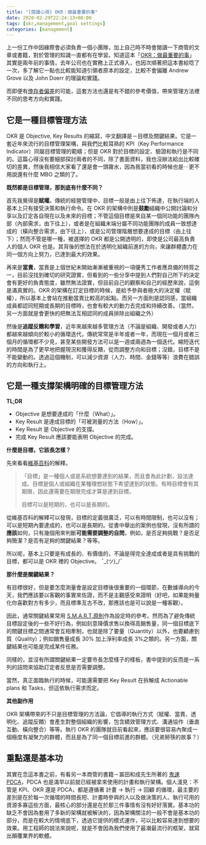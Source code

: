 ```yaml
---
title: "[閱讀心得] OKR：做最重要的事"
date: 2020-02-29T22:24:13+08:00
tags: [okr,management,goal settings]
categories: [management]
---
```


上一份工作中因緣際會必須負責一個小團隊，加上自己時不時會閱讀一下商管的文章或書籍，對於管理的知識一直都有在學習。知道這本「[OKR：做最重要的事](https://www.books.com.tw/products/0010813170)」其實是兩年前的事情，去年公司也在實務上正式導入，也因次順著把這本書給唸了一次，多了解它一點也比較能知道引領者原本的設定，比較不會偏離 Andrew Grove 以及 John Doerr 的理論和實踐。

而即便有[倖存者偏差](https://zh.wikipedia.org/wiki/%E5%80%96%E5%AD%98%E8%80%85%E5%81%8F%E5%B7%AE)的可能，這套方法也還是有不錯的參考價值，帶來管理方法裡不同的思考方向和實踐。

## 它是一種目標管理方法

OKR 是 Objective, Key Results 的縮寫，中文翻譯是－目標及關鍵結果。它是一套近年來流行的目標管理架構，與我們比較耳熟的 KPI（Key Performance Indicator）同屬目標管理的範疇；但是 OKR 對於目標的設定、驗證和執行是不同的。這篇心得沒有要細部探討兩者的不同，除了書面資料，我也沒辦法給出比較確切的差異，然後我相信大家看了還是會一頭霧水，因為我當初看的時候也是⋯更不用說還有什麼  MBO 之類的了。

**既然都是目標管理，那到底有什麼不同？**

首先我覺得是**賦權**。傳統的經營管理中，目標一般是由上往下佈達，在執行端的人基本上只有接受決策和執行命令。在 OKR 的架構中則是**鼓勵**組織中公開討論和分享以及訂定各自現在以及未來的目標；不管這個目標是來自某一個同功能的團隊內部（內部需求，由下往上），或者是在組織末端分屬不同功能團隊的成員一致想達成的（橫向整合需求，由下往上），或是公司管理階層想要達成的目標（由上往下）；然而不管是哪一種，被選擇的 OKR 都是公開透明的，即使是公司最高負責人的個人 OKR 也是。其背後的想法在於透明化組織前進的方向，來讓群體盡力在同一個方向上努力，已達到最大的效果。

再來是**當責**，當責是上個世紀末開始漸漸被重視的一項優秀工作者應具備的特質之一，目前沒找到確切的研究證實，但看到的一些分享中提到人們對自己所下的決定會有更好的負責態度，雖然無法證實，但目前自己的觀察和自己的經歷來說，這倒是滿真實的。OKR 的架構在訂定目標的時候，是給予參與者極大的決定權（賦權），所以基本上會站在推動當責比較高的起點。而另一方面則是認同感，當組織成員都認同短期或長期的目標時，也會有較大的動力去完成和持續改善。（當然，另一方面就是會更快的把無法互相認同的成員排除出組織之外）

然後是**追蹤反饋和學習**，近年來越來越多管理方法（不論是組織、開發或者人力）都越來越傾向於較小的循環迭代，傳統常常是半年或者一年，而現在一個月或者三個月的循環都不少見，甚至某些開發方法可以是一週或兩週為一個迭代。縮短迭代的時間是為了更早地把握現況和獲得反饋，從而調整方向和目標；沒錯，目標不是不能變動的。透過這個機制，可以減少資源（人力、時間、金錢等等）浪費在錯誤的方向和執行上。


## 它是一種支撐架構明確的目標管理方法

**TL;DR**

* Objective 是想要達成的「什麼（What）」。
* Key Result 是達成目標的「可被測量的方法（How）」。
* Key Result 是 Objective 的支撐。
* 完成 Key Result 應該要能表明 Objective 的完成。

**什麼是目標，它該長怎樣？**

先來看看[維基百科](https://zh.wikipedia.org/wiki/%E7%9B%AE%E6%A8%99)的解釋。

> 「目標」是一種個人或是系統想要達到的結果，而且會為此計劃，設法達成。目標是個人或組織在某種理想狀態下希望達到的狀態。有時目標會有其期限，因此還需要在期限完成才算是達到目標。
>
> 目標可以是短期的，也可以是長期的。

從維基百科的解釋可以發現，目標的定義很廣泛，可以有時間限制，也可以沒有；可以是短期內要達成的，也可以是長期的。從書中舉出的案例也發現，沒有所謂的**應該**如何，只有幾個用來判斷**可能需要調整的自問**，例如，是否足夠挑戰？是否足夠簡潔？是否有足夠的關鍵結果？等等。

所以呢，基本上只要是有成長的、有價值的，不論是得完全達成或者是具有挑戰的目標，都可以是 OKR 裡的 Objective。 ¯\_(ツ)_/¯

**那什麼是關鍵結果？**

有目標很好，但是要怎麼測量會是設定目標後很重要的一個環節，在數據導向的今天，我們應該要以客觀的事實來佐證，而不是主觀感受來證明（好吧，如果能夠量化你喜歡對方有多少，而且標準亙古不改，那應該也是可以說是一種客觀）。

因此，通常關鍵結果常用 [S.M.A.R.T.原則](https://wiki.mbalib.com/zh-tw/SMART%E5%8E%9F%E5%88%99)作為設定時的參考。然而為了避免傳統目標設定後的一些不好行為，例如刻意降價求售以換得高銷售量，同一個目標底下的關鍵目標之間通常會互相牽制，也就是除了要量（Quantity）以外，也要顧慮到質（Quality）；例如銷售量成長 30% 加上淨利率成長 3%之類的。另一方面，關鍵結果也可能是完成某件任務。

同樣的，並沒有所謂關鍵結果一定要市長怎麼樣子的樣板，書中提到的反而是一系列的詰問來協助訂定者反思是否需要調整。

當然，真正面臨執行的時候，可能還需要把 Key Result 在拆解成 Actionable plans 和 Tasks，但這依執行需求而定。

**其他副作用**

OKR 架構帶來的不只是目標管理的方法論，它倡導的執行方式（賦權、當責、透明化、追蹤反饋）會產生對整個組織的影響，包含績效管理方式、溝通協作（垂直互動、橫向整合）等等。執行 OKR 的團隊就目前看起來，應該要很容易內聚成一個極度有凝聚力的群體，而且是為了同一個目標前進的群體。（兄弟掰筷的故事？）

## 重點還是基本功

其實在念這本書之前，有看另一本商管的書籍－冨田和成先生所著的 [鬼速PDCA](https://www.books.com.tw/products/0010765093?sloc=main)，PDCA 也是滿早以前就已經被拿來使用的計畫和執行架構。個人淺見：不管是 KPI、OKR 還是 PDCA，都是遵循著 計畫 -> 執行 -> 回顧 的循環，最主要的差別是在於每一次循環的時間長短、計畫時參與的人以及做決策的人、執行可用的資源多寡這些方面，最核心的部分還是在於那三件事情有沒有好好落實。基本功的缺乏不會因為套用了多新的架構就被解決的，因為架構關注的一般不會是基本功的部分，而是在較大的情境底下，透過它提供的模式運作，可以比較容易達到想要的效果。用工程師的說法來說呢，就是不會因為我們使用了最潮最流行的框架，就寫出顛覆業界的軟體。

